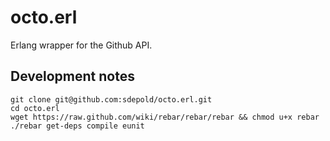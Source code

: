 # octo.erl

Erlang wrapper for the Github API.

## Development notes

```
git clone git@github.com:sdepold/octo.erl.git
cd octo.erl
wget https://raw.github.com/wiki/rebar/rebar/rebar && chmod u+x rebar
./rebar get-deps compile eunit
```
